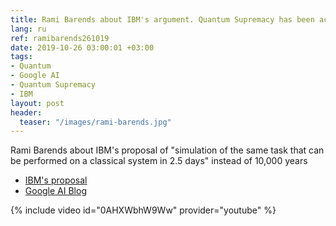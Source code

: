 ```yaml
---
title: Rami Barends about IBM's argument. Quantum Supremacy has been achieved by Google AI Quantum?
lang: ru
ref: ramibarends261019
date: 2019-10-26 03:00:01 +03:00
tags:
- Quantum
- Google AI
- Quantum Supremacy
- IBM
layout: post
header:
  teaser: "/images/rami-barends.jpg"
---
```


Rami Barends about IBM's proposal of "simulation of the same task that can be performed on a classical system in 2.5 days" instead of 10,000 years

- [IBM's proposal](https://www.ibm.com/blogs/research/2019/10/on-quantum-supremacy/)
- [Google AI Blog](https://ai.googleblog.com/2019/10/quantum-supremacy-using-programmable.html)

{% include video id="0AHXWbhW9Ww" provider="youtube" %}
